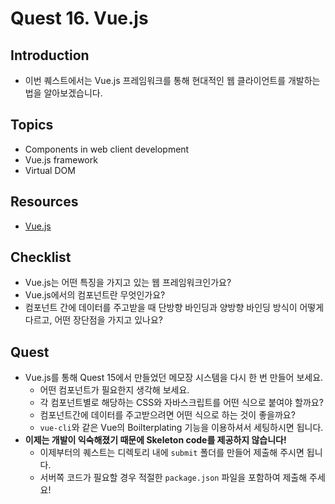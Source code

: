 # Quest 16. Vue.js


## Introduction
* 이번 퀘스트에서는 Vue.js 프레임워크를 통해 현대적인 웹 클라이언트를 개발하는 법을 알아보겠습니다.

## Topics
* Components in web client development
* Vue.js framework
* Virtual DOM

## Resources
* [Vue.js](https://vuejs.org)

## Checklist
* Vue.js는 어떤 특징을 가지고 있는 웹 프레임워크인가요?
* Vue.js에서의 컴포넌트란 무엇인가요?
* 컴포넌트 간에 데이터를 주고받을 때 단방향 바인딩과 양방향 바인딩 방식이 어떻게 다르고, 어떤 장단점을 가지고 있나요?

## Quest
* Vue.js를 통해 Quest 15에서 만들었던 메모장 시스템을 다시 한 번 만들어 보세요.
  * 어떤 컴포넌트가 필요한지 생각해 보세요.
  * 각 컴포넌트별로 해당하는 CSS와 자바스크립트를 어떤 식으로 붙여야 할까요?
  * 컴포넌트간에 데이터를 주고받으려면 어떤 식으로 하는 것이 좋을까요?
  * `vue-cli`와 같은 Vue의 Boilterplating 기능을 이용하셔서 세팅하시면 됩니다.
* **이제는 개발이 익숙해졌기 때문에 Skeleton code를 제공하지 않습니다!**
  * 이제부터의 퀘스트는 디렉토리 내에 `submit` 폴더를 만들어 제출해 주시면 됩니다.
  * 서버쪽 코드가 필요할 경우 적절한 `package.json` 파일을 포함하여 제출해 주세요!